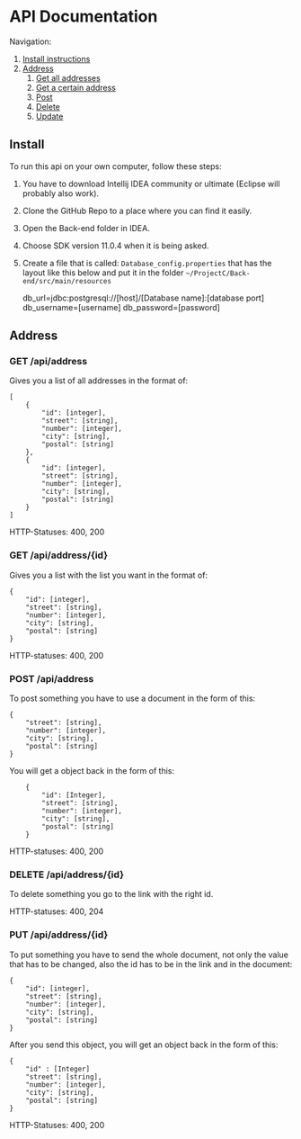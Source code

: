 # API Documentation

Navigation:
1. [Install instructions](#Install)
2. [Address](#Address)
    1. [Get all addresses](#GET-/api/address)
    2. [Get a certain address](#GET-/api/address/{id})
    3. [Post](#POST-/api/address)
    4. [Delete](#DELETE-/api/address/{id})
    5. [Update](#PUT-/api/address/{id})
    


## Install
To run this api on your own computer, follow these steps:
1. You have to download Intellij IDEA community or ultimate (Eclipse will probably also work).
2. Clone the GitHub Repo to a place where you can find it easily.
3. Open the Back-end folder in IDEA.
4. Choose SDK version 11.0.4 when it is being asked.
5. Create a file that is called: `Database_config.properties` that has the layout 
like this below and put it in the folder `~/ProjectC/Back-end/src/main/resources`


    db_url=jdbc:postgresql://[host]/[Database name]:[database port]
    db_username=[username]
    db_password=[password]

## Address
### GET /api/address
Gives you a list of all addresses in the format of:

    [
        {
            "id": [integer],
            "street": [string],
            "number": [integer],
            "city": [string],
            "postal": [string]
        },
        {
            "id": [integer],
            "street": [string],
            "number": [integer],
            "city": [string],
            "postal": [string]
        }
    ]

    
HTTP-Statuses: 400, 200

### GET /api/address/{id}
Gives you a list with the list you want in the format of:

    {
        "id": [integer],
        "street": [string], 
        "number": [integer],
        "city": [string],
        "postal": [string]
    }
    
HTTP-statuses: 400, 200

### POST /api/address
To post something you have to use a document in the form of this:

    {
        "street": [string],
        "number": [integer],
        "city": [string],
        "postal": [string]
    }
    
You will get a object back in the form of this:

        {
            "id": [Integer],
            "street": [string],
            "number": [integer],
            "city": [string],
            "postal": [string]
        }
    
    
HTTP-statuses: 400, 200

### DELETE /api/address/{id}
To delete something you go to the link with the right id.

HTTP-statuses: 400, 204

### PUT /api/address/{id}
To put something you have to send the whole document, not only the value that has to be changed, 
also the id has to be in the link and in the document:

    {
        "id": [integer],
        "street": [string],
        "number": [integer],
        "city": [string],
        "postal": [string]
    }
    
After you send this object, you will get an object back in the form of this:

    {
        "id" : [Integer]
        "street": [string],
        "number": [integer],
        "city": [string],
        "postal": [string]
    }
    
HTTP-Statuses: 400, 200
